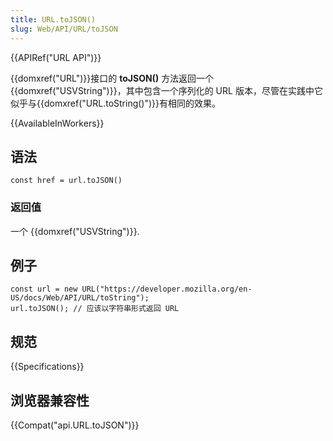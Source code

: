 ```yaml
---
title: URL.toJSON()
slug: Web/API/URL/toJSON
---
```


{{APIRef("URL API")}}

{{domxref("URL")}}接口的 **toJSON()** 方法返回一个{{domxref("USVString")}}，其中包含一个序列化的 URL 版本，尽管在实践中它似乎与{{domxref("URL.toString()")}}有相同的效果。

{{AvailableInWorkers}}

## 语法

```
const href = url.toJSON()
```

### 返回值

一个 {{domxref("USVString")}}.

## 例子

```
const url = new URL("https://developer.mozilla.org/en-US/docs/Web/API/URL/toString");
url.toJSON(); // 应该以字符串形式返回 URL
```

## 规范

{{Specifications}}

## 浏览器兼容性

{{Compat("api.URL.toJSON")}}

